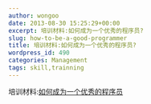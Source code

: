 ```yaml
---
author: wongoo
date: 2013-08-30 15:25:29+00:00
excerpt: 培训材料:如何成为一个优秀的程序员?
slug: how-to-be-a-good-programmer
title: 培训材料:如何成为一个优秀的程序员?
wordpress_id: 490
categories: Management
tags: skill,trainning
---
```


培训材料:[如何成为一个优秀的程序员](http://blog.sisopipo.com/media/files/2013/08/how-to-be-a-good-programmer.ppt)
